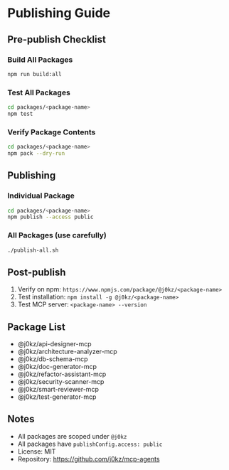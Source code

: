 # Publishing Guide

## Pre-publish Checklist

### Build All Packages

```bash
npm run build:all
```

### Test All Packages

```bash
cd packages/<package-name>
npm test
```

### Verify Package Contents

```bash
cd packages/<package-name>
npm pack --dry-run
```

## Publishing

### Individual Package

```bash
cd packages/<package-name>
npm publish --access public
```

### All Packages (use carefully)

```bash
./publish-all.sh
```

## Post-publish

1. Verify on npm: `https://www.npmjs.com/package/@j0kz/<package-name>`
2. Test installation: `npm install -g @j0kz/<package-name>`
3. Test MCP server: `<package-name> --version`

## Package List

- @j0kz/api-designer-mcp
- @j0kz/architecture-analyzer-mcp
- @j0kz/db-schema-mcp
- @j0kz/doc-generator-mcp
- @j0kz/refactor-assistant-mcp
- @j0kz/security-scanner-mcp
- @j0kz/smart-reviewer-mcp
- @j0kz/test-generator-mcp

## Notes

- All packages are scoped under `@j0kz`
- All packages have `publishConfig.access: public`
- License: MIT
- Repository: https://github.com/j0kz/mcp-agents
